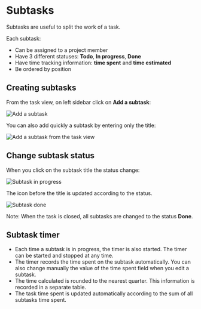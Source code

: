 Subtasks
========

Subtasks are useful to split the work of a task.

Each subtask:

- Can be assigned to a project member
- Have 3 different statuses: **Todo**, **In progress**, **Done**
- Have time tracking information: **time spent** and **time estimated**
- Be ordered by position

Creating subtasks
-----------------

From the task view, on left sidebar click on **Add a subtask**:

![Add a subtask](http://kanboard.net/screenshots/documentation/add-subtask.png)

You can also add quickly a subtask by entering only the title:

![Add a subtask from the task view](http://kanboard.net/screenshots/documentation/add-subtask-shortcut.png)

Change subtask status
---------------------

When you click on the subtask title the status change:

![Subtask in progress](http://kanboard.net/screenshots/documentation/subtask-status-inprogress.png)

The icon before the title is updated according to the status.

![Subtask done](http://kanboard.net/screenshots/documentation/subtask-status-done.png)

Note: When the task is closed, all subtasks are changed to the status **Done**.

Subtask timer
-------------

- Each time a subtask is in progress, the timer is also started. The timer can be started and stopped at any time.
- The timer records the time spent on the subtask automatically. You can also change manually the value of the time spent field when you edit a subtask.
- The time calculated is rounded to the nearest quarter. This information is recorded in a separate table.
- The task time spent is updated automatically according to the sum of all subtasks time spent.


